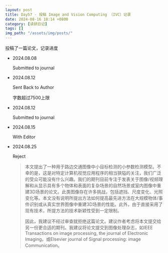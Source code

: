 ```yaml
---
layout: post
title: Day57 - 投稿 Image and Vision Computing （IVC）记录
date: 2024-08-16 18:14 +0800
category: [读研日记]
tags: []
img_path: "/assets/img/posts/"
---
```


投稿了一篇论文，记录进度

* 2024.08.08

    Submitted to journal

* 2024.08.12

    Sent Back to Author

    字数超过7500上限

* 2024.08.12

    Submitted to journal

* 2024.08.15

    With Editor

* 2024.08.25

    Reject

    > 本文提出了一种用于路边交通图像中小目标检测的小参数检测模型。不幸的是，这是对特定计算机视觉应用程序的相当狭隘的关注，我们广泛的受众可能没有什么兴趣。我们的期刊目前专注于发表关于图像/视频理解和从显示具有多个物体和表面的复杂场景的自然场景或室内图像中重建3D场景的论文。此类图像存在许多挑战，包括遮挡、尺度变化、光照变化等。本文没有说明所提出方法如何提高最先进方法在大规模物体/事件识别或从真实世界图像中重建3D场景的性能。此外，由于直接采用了现有技术，所提方法的技术新颖性受到一定限制。
    >
    > 因此，我建议不经过审查就拒绝这篇论文。建议作者考虑将本文提交给另一份更合适的期刊。我建议将论文提交到图像处理杂志，如IEEE Transactions on image processing, the journal of Electronic Imaging，或Elsevier journal of Signal processing: image Communication。

